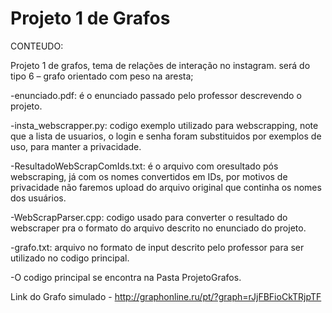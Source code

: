 # Projeto 1 de Grafos

CONTEUDO:

Projeto 1 de grafos, tema de relações de interação no instagram. será do tipo 6 – grafo orientado com peso na aresta;

-enunciado.pdf: é o enunciado passado pelo professor descrevendo o projeto.

-insta_webscrapper.py: codigo exemplo utilizado para webscrapping, note que a lista de usuarios, o login e senha foram substituidos por exemplos de uso, para manter a privacidade.

-ResultadoWebScrapComIds.txt: é o arquivo com oresultado pós webscraping, já com os nomes convertidos em IDs, por motivos de privacidade não faremos upload do arquivo original que continha os nomes dos usuários.

-WebScrapParser.cpp: codigo usado para converter o resultado do webscraper pra o formato do arquivo descrito no enunciado do projeto.

-grafo.txt: arquivo no formato de input descrito pelo professor para ser utilizado no codigo principal.

 -O codigo principal se encontra na Pasta ProjetoGrafos.

Link do Grafo simulado - http://graphonline.ru/pt/?graph=rJjFBFioCkTRjpTF
